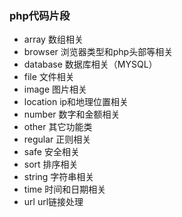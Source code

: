 ### php代码片段

* array		数组相关
* browser	浏览器类型和php头部等相关
* database 	数据库相关（MYSQL）
* file		文件相关
* image		图片相关
* location  ip和地理位置相关
* number 	数字和金额相关
* other 	其它功能类
* regular   正则相关
* safe		安全相关
* sort 		排序相关
* string	字符串相关
* time 		时间和日期相关
* url		url链接处理


